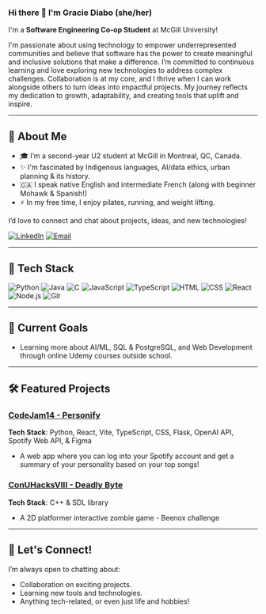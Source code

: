### Hi there 👋 I'm Gracie Diabo (she/her)

I'm a **Software Engineering Co-op Student** at McGill University!

I'm passionate about using technology to empower underrepresented communities and believe that software has the power to create meaningful and inclusive solutions that make a difference. I’m committed to continuous learning and love exploring new technologies to address complex challenges. Collaboration is at my core, and I thrive when I can work alongside others to turn  ideas into impactful projects. My journey reflects my dedication to growth, adaptability, and creating tools that uplift and inspire.

---

## 🌟 About Me
- 🎓 I’m a second-year U2 student at McGill in Montreal, QC, Canada.
- ✨ I'm fascinated by Indigenous languages, AI/data ethics, urban planning & its history.
-  🇨🇦 I speak native English and intermediate French (along with beginner Mohawk & Spanish!)
- ⚡ In my free time, I enjoy pilates, running, and weight lifting.

I’d love to connect and chat about projects, ideas, and new technologies!

[![LinkedIn](https://img.shields.io/badge/LinkedIn-0077B5?style=for-the-badge&logo=linkedin&logoColor=white)](https://linkedin.com/in/gracie-diabo/) 
[![Email](https://img.shields.io/badge/Email-D14836?style=for-the-badge&logo=gmail&logoColor=white)](mailto:gdiabo17@gmail.com)

---

## 🚀 Tech Stack

![Python](https://img.shields.io/badge/Python-3776AB?style=for-the-badge&logo=python&logoColor=white)
![Java](https://img.shields.io/badge/Java-ED8B00?style=for-the-badge&logo=java&logoColor=white)
![C](https://img.shields.io/badge/C-A8B9CC?style=for-the-badge&logo=c&logoColor=black)
![JavaScript](https://img.shields.io/badge/JavaScript-F7DF1E?style=for-the-badge&logo=javascript&logoColor=black)
![TypeScript](https://img.shields.io/badge/TypeScript-007ACC?style=for-the-badge&logo=typescript&logoColor=white)
![HTML](https://img.shields.io/badge/HTML5-E34F26?style=for-the-badge&logo=html5&logoColor=white)
![CSS](https://img.shields.io/badge/CSS3-1572B6?style=for-the-badge&logo=css3&logoColor=white)
![React](https://img.shields.io/badge/React-20232A?style=for-the-badge&logo=react&logoColor=61DAFB)
![Node.js](https://img.shields.io/badge/Node.js-339933?style=for-the-badge&logo=nodedotjs&logoColor=white)
![Git](https://img.shields.io/badge/Git-F05032?style=for-the-badge&logo=git&logoColor=white)


---

## 🎯 Current Goals
-  Learning more about AI/ML, SQL & PostgreSQL, and Web Development through online Udemy courses outside school.

---

## 🛠️ Featured Projects

### [CodeJam14 - Personify](https://github.com/gracdi1/CodeJam14)
**Tech Stack**: Python, React, Vite, TypeScript, CSS, Flask, OpenAI API, Spotify Web API, & Figma
- A web app where you can log into your Spotify account and get a summary of your personality based on your top songs!  

### [ConUHacksVIII - Deadly Byte](https://github.com/justinbax/conuhacks)
**Tech Stack**: C++ & SDL library
- A 2D platformer interactive zombie game - Beenox challenge

---

## 💬 Let's Connect!
I’m always open to chatting about:
- Collaboration on exciting projects.
- Learning new tools and technologies.
- Anything tech-related, or even just life and hobbies!

